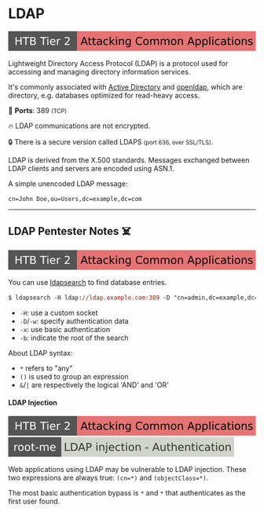# LDAP

[![attacking_common_applications](../../../cybersecurity/_badges/htb/attacking_common_applications.svg)](https://academy.hackthebox.com/course/preview/attacking-common-applications)

<div class="row row-cols-lg-2"><div>

Lightweight Directory Access Protocol (LDAP) is a protocol used for accessing and managing directory information services.

It's commonly associated with [Active Directory](/operating-systems/cloud/active-directory/_knowledge/index.md) and [openldap](https://www.openldap.org/), which are directory, e.g. databases optimized for read-heavy access.

🐊️ **Ports**: 389 <small>(TCP)</small>

🔥 LDAP communications are not encrypted.

🔒 There is a secure version called LDAPS <small>(port 636, over SSL/TLS)</small>.
</div><div>

LDAP is derived from the X.500 standards. Messages exchanged between LDAP clients and servers are encoded using ASN.1.

A simple unencoded LDAP message:

```text!
cn=John Doe,ou=Users,dc=example,dc=com
```
</div></div>

<hr class="sep-both">

## LDAP Pentester Notes ☠️

[![attacking_common_applications](../../../cybersecurity/_badges/htb/attacking_common_applications.svg)](https://academy.hackthebox.com/course/preview/attacking-common-applications)

<div class="row row-cols-lg-2"><div>

You can use [ldapsearch](https://linux.die.net/man/1/ldapsearch) to find database entries.

```ps
$ ldapsearch -H ldap://ldap.example.com:389 -D "cn=admin,dc=example,dc=com" -w password -b "dc=example,dc=com" "(cn=John Doe)"
```

* `-H`: use a custom socket
* `-D`/`-w`: specify authentication data
* `-x`: use basic authentication
* `-b`: indicate the root of the search

About LDAP syntax:

* `*` refers to "any"
* `()` is used to group an expression
* `&`/`|` are respectively the logical 'AND' and 'OR'
</div><div>

#### LDAP Injection

[![attacking_common_applications](../../../cybersecurity/_badges/htb/attacking_common_applications.svg)](https://academy.hackthebox.com/course/preview/attacking-common-applications)
[![ldap_injection_authentication](../../../cybersecurity/_badges/rootme/web_server/ldap_injection_authentication.svg)](https://www.root-me.org/en/Challenges/Web-Server/LDAP-injection-Authentication)

Web applications using LDAP may be vulnerable to LDAP injection. These two expressions are always true: `(cn=*)` and `(objectClass=*)`.

The most basic authentication bypass is `*` and `*` that authenticates as the first user found.
</div></div>